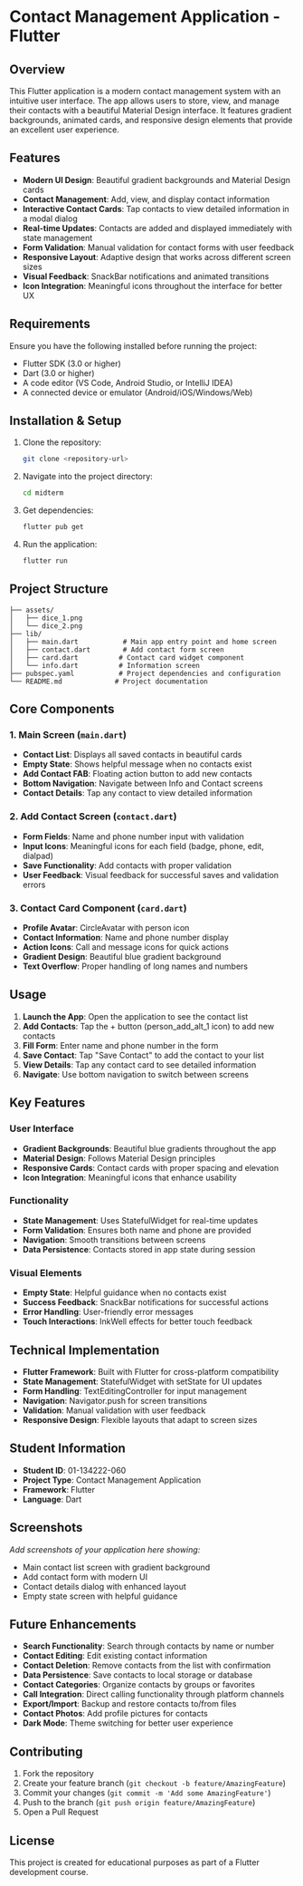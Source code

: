 # Contact Management Application - Flutter

## Overview
This Flutter application is a modern contact management system with an intuitive user interface. The app allows users to store, view, and manage their contacts with a beautiful Material Design interface. It features gradient backgrounds, animated cards, and responsive design elements that provide an excellent user experience.

## Features

- **Modern UI Design**: Beautiful gradient backgrounds and Material Design cards
- **Contact Management**: Add, view, and display contact information
- **Interactive Contact Cards**: Tap contacts to view detailed information in a modal dialog
- **Real-time Updates**: Contacts are added and displayed immediately with state management
- **Form Validation**: Manual validation for contact forms with user feedback
- **Responsive Layout**: Adaptive design that works across different screen sizes
- **Visual Feedback**: SnackBar notifications and animated transitions
- **Icon Integration**: Meaningful icons throughout the interface for better UX

## Requirements
Ensure you have the following installed before running the project:
- Flutter SDK (3.0 or higher)
- Dart (3.0 or higher)
- A code editor (VS Code, Android Studio, or IntelliJ IDEA)
- A connected device or emulator (Android/iOS/Windows/Web)

## Installation & Setup
1. Clone the repository:
   ```bash
   git clone <repository-url>
   ```
2. Navigate into the project directory:
   ```bash
   cd midterm
   ```
3. Get dependencies:
   ```bash
   flutter pub get
   ```
4. Run the application:
   ```bash
   flutter run
   ```

## Project Structure
```
├── assets/
│   ├── dice_1.png
│   └── dice_2.png
├── lib/
│   ├── main.dart           # Main app entry point and home screen
│   ├── contact.dart        # Add contact form screen
│   ├── card.dart          # Contact card widget component
│   └── info.dart          # Information screen
├── pubspec.yaml           # Project dependencies and configuration
└── README.md             # Project documentation
```

## Core Components

### 1. Main Screen (`main.dart`)
- **Contact List**: Displays all saved contacts in beautiful cards
- **Empty State**: Shows helpful message when no contacts exist
- **Add Contact FAB**: Floating action button to add new contacts
- **Bottom Navigation**: Navigate between Info and Contact screens
- **Contact Details**: Tap any contact to view detailed information

### 2. Add Contact Screen (`contact.dart`)
- **Form Fields**: Name and phone number input with validation
- **Input Icons**: Meaningful icons for each field (badge, phone, edit, dialpad)
- **Save Functionality**: Add contacts with proper validation
- **User Feedback**: Visual feedback for successful saves and validation errors

### 3. Contact Card Component (`card.dart`)
- **Profile Avatar**: CircleAvatar with person icon
- **Contact Information**: Name and phone number display
- **Action Icons**: Call and message icons for quick actions
- **Gradient Design**: Beautiful blue gradient background
- **Text Overflow**: Proper handling of long names and numbers

## Usage

1. **Launch the App**: Open the application to see the contact list
2. **Add Contacts**: Tap the + button (person_add_alt_1 icon) to add new contacts
3. **Fill Form**: Enter name and phone number in the form
4. **Save Contact**: Tap "Save Contact" to add the contact to your list
5. **View Details**: Tap any contact card to see detailed information
6. **Navigate**: Use bottom navigation to switch between screens

## Key Features

### User Interface
- **Gradient Backgrounds**: Beautiful blue gradients throughout the app
- **Material Design**: Follows Material Design principles
- **Responsive Cards**: Contact cards with proper spacing and elevation
- **Icon Integration**: Meaningful icons that enhance usability

### Functionality
- **State Management**: Uses StatefulWidget for real-time updates
- **Form Validation**: Ensures both name and phone are provided
- **Navigation**: Smooth transitions between screens
- **Data Persistence**: Contacts stored in app state during session

### Visual Elements
- **Empty State**: Helpful guidance when no contacts exist
- **Success Feedback**: SnackBar notifications for successful actions
- **Error Handling**: User-friendly error messages
- **Touch Interactions**: InkWell effects for better touch feedback

## Technical Implementation

- **Flutter Framework**: Built with Flutter for cross-platform compatibility
- **State Management**: StatefulWidget with setState for UI updates
- **Form Handling**: TextEditingController for input management
- **Navigation**: Navigator.push for screen transitions
- **Validation**: Manual validation with user feedback
- **Responsive Design**: Flexible layouts that adapt to screen sizes

## Student Information
- **Student ID**: 01-134222-060
- **Project Type**: Contact Management Application
- **Framework**: Flutter
- **Language**: Dart

## Screenshots

*Add screenshots of your application here showing:*
- Main contact list screen with gradient background
- Add contact form with modern UI
- Contact details dialog with enhanced layout
- Empty state screen with helpful guidance

## Future Enhancements

- **Search Functionality**: Search through contacts by name or number
- **Contact Editing**: Edit existing contact information
- **Contact Deletion**: Remove contacts from the list with confirmation
- **Data Persistence**: Save contacts to local storage or database
- **Contact Categories**: Organize contacts by groups or favorites
- **Call Integration**: Direct calling functionality through platform channels
- **Export/Import**: Backup and restore contacts to/from files
- **Contact Photos**: Add profile pictures for contacts
- **Dark Mode**: Theme switching for better user experience

## Contributing

1. Fork the repository
2. Create your feature branch (`git checkout -b feature/AmazingFeature`)
3. Commit your changes (`git commit -m 'Add some AmazingFeature'`)
4. Push to the branch (`git push origin feature/AmazingFeature`)
5. Open a Pull Request

## License

This project is created for educational purposes as part of a Flutter development course.
